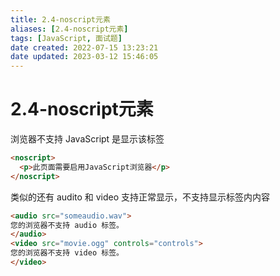 ```yaml
---
title: 2.4-noscript元素
aliases: [2.4-noscript元素]
tags: [JavaScript, 面试题]
date created: 2022-07-15 13:23:21
date updated: 2023-03-12 15:46:05
---
```


# 2.4-noscript元素

浏览器不支持 JavaScript 是显示该标签

```html
<noscript>
  <p>此页面需要启用JavaScript浏览器</p>
</noscript>
```

类似的还有 audito 和 video 支持正常显示，不支持显示标签内内容

```html
<audio src="someaudio.wav">
您的浏览器不支持 audio 标签。
</audio>
<video src="movie.ogg" controls="controls">
您的浏览器不支持 video 标签。
</video>
```
